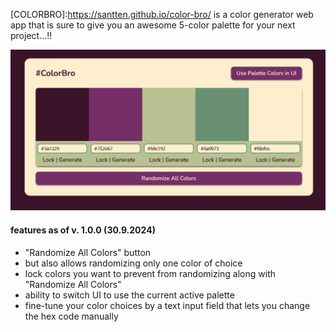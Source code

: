 [COLORBRO]:https://santten.github.io/color-bro/ is a color generator web app that is sure to give you an awesome 5-color palette for your next project...!!

![alt text](image.png)

#### features as of v. 1.0.0 (30.9.2024)
- "Randomize All Colors" button 
- but also allows randomizing only one color of choice
- lock colors you want to prevent from randomizing along with "Randomize All Colors"
- ability to switch UI to use the current active palette
- fine-tune your color choices by a text input field that lets you change the hex code manually